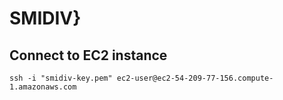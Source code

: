 # SMIDIV}

## Connect to EC2 instance
`ssh -i "smidiv-key.pem" ec2-user@ec2-54-209-77-156.compute-1.amazonaws.com`


